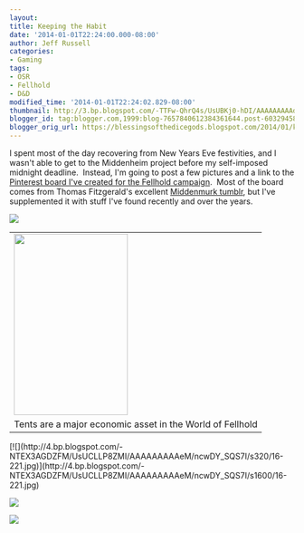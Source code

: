 ```yaml
---
layout:  
title: Keeping the Habit
date: '2014-01-01T22:24:00.000-08:00'
author: Jeff Russell
categories:
- Gaming
tags:
- OSR
- Fellhold
- D&D
modified_time: '2014-01-01T22:24:02.829-08:00'
thumbnail: http://3.bp.blogspot.com/-TTFw-QhrQ4s/UsUBKj0-hDI/AAAAAAAAAd8/T_-GuKpWkD4/s72-c/71921_141015755944426_3674101_n.jpeg
blogger_id: tag:blogger.com,1999:blog-7657840612384361644.post-60329458797348621
blogger_orig_url: https://blessingsofthedicegods.blogspot.com/2014/01/keeping-habit.html
---
```


I spent most of the day recovering from New Years Eve festivities, and I wasn't able to get to the Middenheim project before my self-imposed midnight deadline.  Instead, I'm going to post a few pictures and a link to the [Pinterest board I've created for the Fellhold campaign](http://www.pinterest.com/jeffpowellrusse/fellhold/).  Most of the board comes from Thomas Fitzgerald's excellent [Middenmurk tumblr](http://verminprong.tumblr.com/), but I've supplemented it with stuff I've found recently and over the years. 
  

[![](http://3.bp.blogspot.com/-TTFw-QhrQ4s/UsUBKj0-hDI/AAAAAAAAAd8/T_-GuKpWkD4/s320/71921_141015755944426_3674101_n.jpeg)](http://3.bp.blogspot.com/-TTFw-QhrQ4s/UsUBKj0-hDI/AAAAAAAAAd8/T_-GuKpWkD4/s1600/71921_141015755944426_3674101_n.jpeg) 
  

  

<table> <tbody> <tr class="odd"> <td><a href="http://4.bp.blogspot.com/-6hlCor8vgqQ/UsUBoxqythI/AAAAAAAAAeE/j_tjxxwkQyM/s1600/01-06.jpg"><img src="http://4.bp.blogspot.com/-6hlCor8vgqQ/UsUBoxqythI/AAAAAAAAAeE/j_tjxxwkQyM/s320/01-06.jpg" width="201" height="320" /></a></td> </tr> <tr class="even"> <td>Tents are a major economic asset in the World of Fellhold</td> </tr> </tbody> </table>  [![](http://4.bp.blogspot.com/-NTEX3AGDZFM/UsUCLLP8ZMI/AAAAAAAAAeM/ncwDY_SQS7I/s320/16-221.jpg)](http://4.bp.blogspot.com/-NTEX3AGDZFM/UsUCLLP8ZMI/AAAAAAAAAeM/ncwDY_SQS7I/s1600/16-221.jpg) 
  

[![](http://1.bp.blogspot.com/-mUcIQ_cJKuo/UsUD0J7E1GI/AAAAAAAAAeY/UILS6ZVf3Ps/s320/BannerSagaCity.jpg)](http://1.bp.blogspot.com/-mUcIQ_cJKuo/UsUD0J7E1GI/AAAAAAAAAeY/UILS6ZVf3Ps/s1600/BannerSagaCity.jpg) 
  

[![](http://4.bp.blogspot.com/-9IyRVQvFC84/UsUFD9G-z2I/AAAAAAAAAek/vcw6rY1srdw/s320/c93b5a591ef6a6d1cd08889df64c94bc.jpg)](http://4.bp.blogspot.com/-9IyRVQvFC84/UsUFD9G-z2I/AAAAAAAAAek/vcw6rY1srdw/s1600/c93b5a591ef6a6d1cd08889df64c94bc.jpg) 
